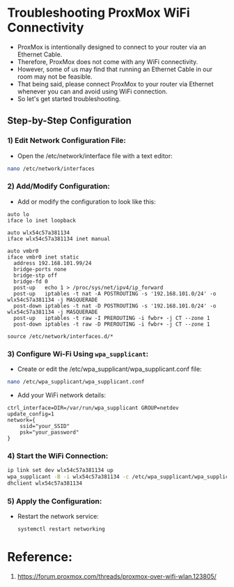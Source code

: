 # Troubleshooting ProxMox WiFi Connectivity
- ProxMox is intentionally designed to connect to your router via an Ethernet Cable.
- Therefore, ProxMox does not come with any WiFi connectivity.
- However, some of us may find that running an Ethernet Cable in our room may not be feasible.
- That being said, please connect ProxMox to your router via Ethernet whenever you can and avoid using WiFi connection.
- So let's get started troubleshooting.

## Step-by-Step Configuration
### 1) Edit Network Configuration File:
- Open the /etc/network/interface file with a text editor:
```bash
nano /etc/network/interfaces
```

### 2) Add/Modify Configuration:
- Add or modify the configuration to look like this:
```Plaintext
auto lo
iface lo inet loopback

auto wlx54c57a381134
iface wlx54c57a381134 inet manual

auto vmbr0
iface vmbr0 inet static
  address 192.168.101.99/24
  bridge-ports none
  bridge-stp off
  bridge-fd 0
  post-up   echo 1 > /proc/sys/net/ipv4/ip_forward
  post-up   iptables -t nat -A POSTROUTING -s '192.168.101.0/24' -o wlx54c57a381134 -j MASQUERADE
  post-down iptables -t nat -D POSTROUTING -s '192.168.101.0/24' -o wlx54c57a381134 -j MASQUERADE
  post-up   iptables -t raw -I PREROUTING -i fwbr+ -j CT --zone 1
  post-down iptables -t raw -D PREROUTING -i fwbr+ -j CT --zone 1

source /etc/network/interfaces.d/*
```

### 3) Configure Wi-Fi Using ```wpa_supplicant```:
- Create or edit the /etc/wpa_supplicant/wpa_supplicant.conf file:
```bash
nano /etc/wpa_supplicant/wpa_supplicant.conf
```
- Add your WiFi network details:
```Plaintext
ctrl_interface=DIR=/var/run/wpa_supplicant GROUP=netdev
update_config=1
network={
    ssid="your_SSID"
    psk="your_password"
}
```

### 4) Start the WiFi Connection:
```bash
ip link set dev wlx54c57a381134 up
wpa_supplicant -B -i wlx54c57a381134 -c /etc/wpa_supplicant/wpa_supplicant.conf
dhclient wlx54c57a381134
```

### 5) Apply the Configuration:
- Restart the network service:
  ```bash
  systemctl restart networking
  ```

# Reference:
1) https://forum.proxmox.com/threads/proxmox-over-wifi-wlan.123805/

